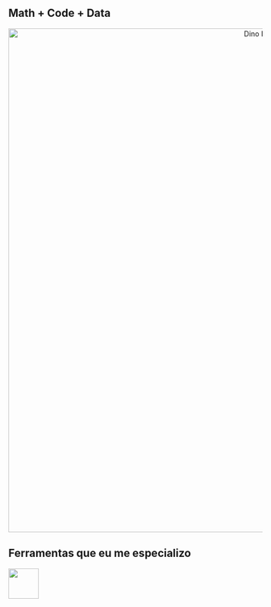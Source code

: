 ## Math + Code + Data

<div align="center">
  <a 
    href="https://github.com/gabgamarano"> 
    <img src="https://static.appgeek.com.br/imagens/dino-non-birthday-version-0.gif" width="1000" alt="Dino Runner">
  </a>
</div>

## Ferramentas que eu me especializo

<img src="https://skillicons.dev/icons?i=py,sql,mysql,postgresql,pandas,numpy,git,github,vscode" height="60" />

<style>
  .skill-icons { margin: 0 5px; transition: transform 0.3s; }
  .skill-icons:hover { transform: scale(1.1); }
</style>
